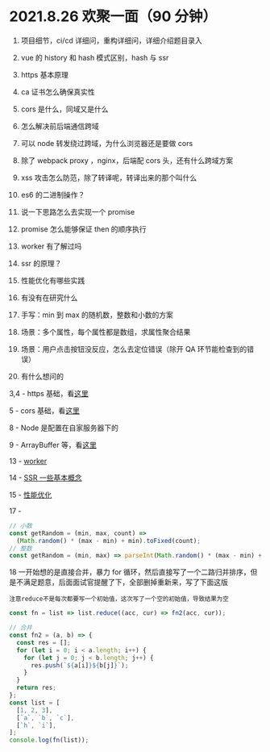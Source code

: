 # 2021.8.26 欢聚一面（90 分钟）

1. 项目细节，ci/cd 详细问，重构详细问，详细介绍题目录入

2. vue 的 history 和 hash 模式区别，hash 与 ssr

3. https 基本原理

4. ca 证书怎么确保真实性

5. cors 是什么，同域又是什么

6. 怎么解决前后端通信跨域

7. 可以 node 转发绕过跨域，为什么浏览器还是要做 cors

8. 除了 webpack proxy ，nginx，后端配 cors 头，还有什么跨域方案

9. xss 攻击怎么防范，除了转译呢，转译出来的那个叫什么

10. es6 的二进制操作？

11. 说一下思路怎么去实现一个 promise

12. promise 怎么能够保证 then 的顺序执行

13. worker 有了解过吗

14. ssr 的原理？

15. 性能优化有哪些实践

16. 有没有在研究什么

17. 手写：min 到 max 的随机数，整数和小数的方案

18. 场景：多个属性，每个属性都是数组，求属性聚合结果

19. 场景：用户点击按钮没反应，怎么去定位错误（除开 QA 环节能检查到的错误）

20. 有什么想问的

3,4 - https 基础，看[这里](/review/https.md)

5 - cors 基础，看[这里](/review/cors.md)

8 - Node 是配置在自家服务器下的

9 - ArrayBuffer 等，看[这里](/review/es6-ArrayBuffer.md)

13 - [worker](/review/worker.md)

14 - [SSR 一些基本概念](/study/ssr.md)

15 - [性能优化](/review/性能优化实践.md)

17 -

```js
// 小数
const getRandom = (min, max, count) =>
  (Math.random() * (max - min) + min).toFixed(count);
// 整数
const getRandom = (min, max) => parseInt(Math.random() * (max - min) + min);
```

18 一开始想的是直接合并，暴力 for 循环，然后直接写了一个二路归并排序，但是不满足题意，后面面试官提醒了下，全部删掉重新来，写了下面这版

`注意reduce不是每次都要写一个初始值，这次写了一个空的初始值，导致结果为空`

```js
const fn = list => list.reduce((acc, cur) => fn2(acc, cur));

// 合并
const fn2 = (a, b) => {
  const res = [];
  for (let i = 0; i < a.length; i++) {
    for (let j = 0; j < b.length; j++) {
      res.push(`${a[i]}${b[j]}`);
    }
  }
  return res;
};
const list = [
  [1, 2, 3],
  [`a`, `b`, `c`],
  [`h`, `i`],
];
console.log(fn(list));
```

